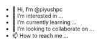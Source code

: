 - 👋 Hi, I’m @piyushpc
- 👀 I’m interested in ...
- 🌱 I’m currently learning ...
- 💞️ I’m looking to collaborate on ...
- 📫 How to reach me ...

<!---
piyushpc/piyushpc is a ✨ special ✨ repository because its `README.md` (this file) appears on your GitHub profile.
You can click the Preview link to take a look at your changes.
--->
